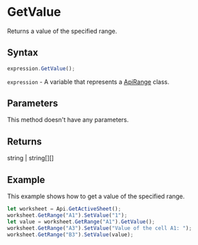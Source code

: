 # GetValue

Returns a value of the specified range.

## Syntax

```javascript
expression.GetValue();
```

`expression` - A variable that represents a [ApiRange](../ApiRange.md) class.

## Parameters

This method doesn't have any parameters.

## Returns

string \| string[][]

## Example

This example shows how to get a value of the specified range.

```javascript editor-xlsx
let worksheet = Api.GetActiveSheet();
worksheet.GetRange("A1").SetValue("1");
let value = worksheet.GetRange("A1").GetValue();
worksheet.GetRange("A3").SetValue("Value of the cell A1: ");
worksheet.GetRange("B3").SetValue(value);
```
